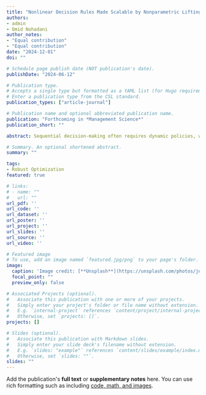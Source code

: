 ```yaml
---
title: "Nonlinear Decision Rules Made Scalable by Nonparametric Liftings"
authors:
- admin
- Omid Nohadani
author_notes:
- "Equal contribution"
- "Equal contribution"
date: "2024-12-01"
doi: ""

# Schedule page publish date (NOT publication's date).
publishDate: "2024-06-12"

# Publication type.
# Accepts a single type but formatted as a YAML list (for Hugo requirements).
# Enter a publication type from the CSL standard.
publication_types: ["article-journal"]

# Publication name and optional abbreviated publication name.
publication: "Forthcoming in *Management Science*"
publication_short: ""

abstract: Sequential decision-making often requires dynamic policies, which are computationally not tractable in general. Decision rules provide approximate solutions by restricting decisions to simple functions of uncertainties. In this paper, we consider a nonparametric lifting framework where the uncertainty space is lifted to higher dimensions to obtain nonlinear decision rules. Current lifting-based approaches require pre-determined functions and are parametric. We propose two nonparametric liftings, which derive the nonlinear functions by leveraging the uncertainty set structure and problem coefficients. Both methods integrate the benefits from lifting and nonparametric approaches, and hence, provide scalable decision rules with performance bounds. More specifically, the set-driven lifting is constructed by finding polyhedrons within uncertainty sets, inducing piecewise-linear decision rules with performance bounds. The dynamics-driven lifting, on the other hand, is constructed by extracting geometric information and accounting for problem coefficients. This is achieved by using linear decision rules of the original problem, also enabling to quantify lower bounds of objective improvements over linear decision rules. Numerical comparisons with competing methods demonstrate superior computational scalability and comparable performance in objectives. These observations are magnified in multistage problems with extended time horizons, suggesting practical applicability of the proposed nonparametric liftings in large-scale dynamic robust optimization.

# Summary. An optional shortened abstract.
summary: ""

tags:
- Robust Optimization
featured: true

# links:
# - name: ""
#   url: ""
url_pdf: ''
url_code: ''
url_dataset: ''
url_poster: ''
url_project: ''
url_slides: ''
url_source: ''
url_video: ''

# Featured image
# To use, add an image named `featured.jpg/png` to your page's folder. 
image:
  caption: 'Image credit: [**Unsplash**](https://unsplash.com/photos/jdD8gXaTZsc)'
  focal_point: ""
  preview_only: false

# Associated Projects (optional).
#   Associate this publication with one or more of your projects.
#   Simply enter your project's folder or file name without extension.
#   E.g. `internal-project` references `content/project/internal-project/index.md`.
#   Otherwise, set `projects: []`.
projects: []

# Slides (optional).
#   Associate this publication with Markdown slides.
#   Simply enter your slide deck's filename without extension.
#   E.g. `slides: "example"` references `content/slides/example/index.md`.
#   Otherwise, set `slides: ""`.
slides: ""
---
```



Add the publication's **full text** or **supplementary notes** here. You can use rich formatting such as including [code, math, and images](https://docs.hugoblox.com/content/writing-markdown-latex/).